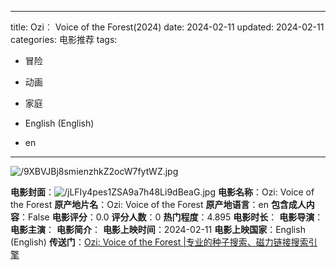 
---
title: Ozi︰ Voice of the Forest(2024)
date: 2024-02-11
updated: 2024-02-11
categories: 电影推荐
tags:

- 冒险
- 动画
- 家庭

- English (English)
- en
---

<img src="https://image.tmdb.org/t/p/original/9XBVJBj8smienzhkZ2ocW7fytWZ.jpg" alt="/9XBVJBj8smienzhkZ2ocW7fytWZ.jpg" title="/9XBVJBj8smienzhkZ2ocW7fytWZ.jpg">

**电影封面**：<img src="https://image.tmdb.org/t/p/w200/jLFIy4pes1ZSA9a7h48Li9dBeaG.jpg" alt="/jLFIy4pes1ZSA9a7h48Li9dBeaG.jpg" title="/jLFIy4pes1ZSA9a7h48Li9dBeaG.jpg">
**电影名称**：Ozi: Voice of the Forest
**原产地片名**：Ozi: Voice of the Forest
**原产地语言**：en
**包含成人内容**：False
**电影评分**：0.0
**评分人数**：0
**热门程度**：4.895
**电影时长**：
**电影导演**：
**电影主演**：
**电影简介**：
**电影上映时间**：2024-02-11
**电影上映国家**：English (English)
**传送门**：[Ozi: Voice of the Forest |专业的种子搜索、磁力链接搜索引擎](https://movie.amd794.com:2083/?search=Ozi%3A%20Voice%20of%20the%20Forest&ordering=&mode=match_phrase&page_size=10&page=1)

